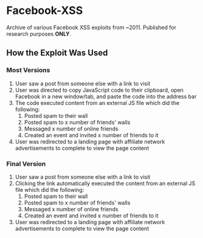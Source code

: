 # Facebook-XSS
Archive of various Facebook XSS exploits from ~2011. Published for research purposes **ONLY**.

## How the Exploit Was Used
### Most Versions
1. User saw a post from someone else with a link to visit
1. User was directed to copy JavaScript code to their clipboard, open Facebook in a new window/tab, and paste the code into the address bar
1. The code executed content from an external JS file which did the following:
    1. Posted spam to their wall
    1. Posted spam to x number of friends' walls
    1. Messaged x number of online friends
    1. Created an event and invited x number of friends to it
1. User was redirected to a landing page with affiliate network advertisements to complete to view the page content
### Final Version
1. User saw a post from someone else with a link to visit
1. Clicking the link automatically executed the content from an external JS file which did the following:
    1. Posted spam to their wall
    1. Posted spam to x number of friends' walls
    1. Messaged x number of online friends
    1. Created an event and invited x number of friends to it
1. User was redirected to a landing page with affiliate network advertisements to complete to view the page content
